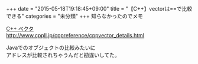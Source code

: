 +++
date = "2015-05-18T19:18:45+09:00"
title = "【C++】vectorは==で比較できる"
categories = "未分類"
+++
知らなかったのでメモ  
  
<a href="http://www.cppll.jp/cppreference/cppvector_details.html" target="_blank" title="C++ ベクタ">C++ ベクタ  
http://www.cppll.jp/cppreference/cppvector_details.html</a>  
  
<script src="https://gist.github.com/zaburo-ch/56b43044d09bac1b603d.js"></script>  
Javaでのオブジェクトの比較みたいに  
アドレスが比較されちゃうんだと勘違いしてた。